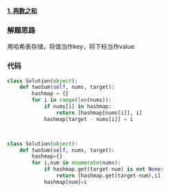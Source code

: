 **[1. 两数之和](https://leetcode-cn.com/problems/two-sum/)**


### 解题思路
用哈希表存储，将值当作key，将下标当作value

### 代码

```python
class Solution(object):
    def twoSum(self, nums, target):
        hashmap = {}
        for i in range(len(nums)):
            if nums[i] in hashmap:
                return [hashmap[nums[i]], i]
            hashmap[target - nums[i]] = i



class Solution(object):
    def twoSum(self, nums, target):
        hashmap={}
        for i,num in enumerate(nums):
            if hashmap.get(target-num) is not None:
                return [hashmap.get(target-num),i]
            hashmap[num]=i
```
